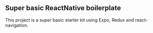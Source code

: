 ## Super basic ReactNative boilerplate

This project is a super basic starter kit using Expo, Redux and react-navigation.